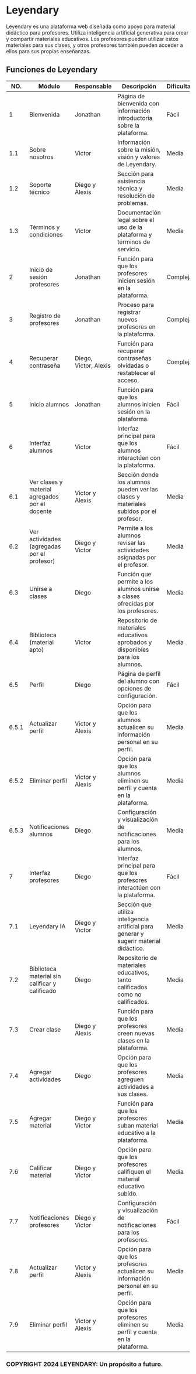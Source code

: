 # Leyendary

Leyendary es una plataforma web diseñada como apoyo para material didáctico para profesores. Utiliza inteligencia artificial generativa para crear y compartir materiales educativos. Los profesores pueden utilizar estos materiales para sus clases, y otros profesores también pueden acceder a ellos para sus propias enseñanzas.

## Funciones de Leyendary

| NO. | Módulo                           | Responsable                 | Descripción                                                                                                     | Dificultad |
|-----|----------------------------------|-----------------------------|-----------------------------------------------------------------------------------------------------------------|------------|
| 1   | Bienvenida                       | Jonathan                    | Página de bienvenida con información introductoria sobre la plataforma.                                          | Fácil      |
| 1.1 | Sobre nosotros                   | Victor                      | Información sobre la misión, visión y valores de Leyendary.                                                     | Media      |
| 1.2 | Soporte técnico                  | Diego y Alexis              | Sección para asistencia técnica y resolución de problemas.                                                       | Media      |
| 1.3 | Términos y condiciones            | Victor                      | Documentación legal sobre el uso de la plataforma y términos de servicio.                                        | Media      |
| 2   | Inicio de sesión profesores      | Jonathan                    | Función para que los profesores inicien sesión en la plataforma.                                                 | Compleja   |
| 3   | Registro de profesores           | Jonathan                    | Proceso para registrar nuevos profesores en la plataforma.                                                        | Compleja   |
| 4   | Recuperar contraseña             | Diego, Victor, Alexis       | Función para recuperar contraseñas olvidadas o restablecer el acceso.                                            | Compleja   |
| 5   | Inicio alumnos                   | Jonathan                    | Función para que los alumnos inicien sesión en la plataforma.                                                     | Fácil      |
| 6   | Interfaz alumnos                 | Victor                      | Interfaz principal para que los alumnos interactúen con la plataforma.                                           | Fácil      |
| 6.1 | Ver clases y material agregados por el docente | Victor y Alexis | Sección donde los alumnos pueden ver las clases y materiales subidos por el profesor.                           | Media      |
| 6.2 | Ver actividades (agregadas por el profesor) | Diego y Victor | Permite a los alumnos revisar las actividades asignadas por el profesor.                                         | Media      |
| 6.3 | Unirse a clases                  | Diego                       | Función que permite a los alumnos unirse a clases ofrecidas por los profesores.                                 | Media      |
| 6.4 | Biblioteca (material apto)       | Victor                      | Repositorio de materiales educativos aprobados y disponibles para los alumnos.                                  | Media      |
| 6.5 | Perfil                           | Diego                       | Página de perfil del alumno con opciones de configuración.                                                        | Fácil      |
| 6.5.1 | Actualizar perfil                | Victor y Alexis              | Opción para que los alumnos actualicen su información personal en su perfil.                                     | Media      |
| 6.5.2 | Eliminar perfil                  | Victor y Alexis              | Opción para que los alumnos eliminen su perfil y cuenta en la plataforma.                                         | Media      |
| 6.5.3 | Notificaciones alumnos           | Diego                       | Configuración y visualización de notificaciones para los alumnos.                                                  | Media      |
| 7   | Interfaz profesores               | Diego                       | Interfaz principal para que los profesores interactúen con la plataforma.                                         | Fácil      |
| 7.1 | Leyendary IA                     | Diego y Victor              | Sección que utiliza inteligencia artificial para generar y sugerir material didáctico.                          | Media      |
| 7.2 | Biblioteca material sin calificar y calificado | Diego | Repositorio de materiales educativos, tanto calificados como no calificados.                                      | Media      |
| 7.3 | Crear clase                      | Diego y Alexis              | Función para que los profesores creen nuevas clases en la plataforma.                                             | Media      |
| 7.4 | Agregar actividades              | Diego                       | Opción para que los profesores agreguen actividades a sus clases.                                                 | Media      |
| 7.5 | Agregar material                 | Diego y Victor              | Función para que los profesores suban material educativo a la plataforma.                                        | Media      |
| 7.6 | Calificar material               | Diego y Victor              | Opción para que los profesores califiquen el material educativo subido.                                          | Media      |
| 7.7 | Notificaciones profesores         | Diego y Victor              | Configuración y visualización de notificaciones para los profesores.                                              | Fácil      |
| 7.8 | Actualizar perfil                | Victor y Alexis              | Opción para que los profesores actualicen su información personal en su perfil.                                 | Media      |
| 7.9 | Eliminar perfil                  | Victor y Alexis              | Opción para que los profesores eliminen su perfil y cuenta en la plataforma.                                      | Media      |

### COPYRIGHT 2024 LEYENDARY: Un propósito a futuro.

